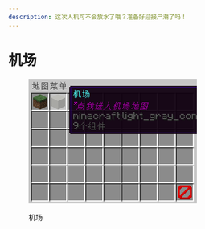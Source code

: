 ```yaml
---
description: 这次人机可不会放水了哦？准备好迎接尸潮了吗！
---
```


# 机场

<figure><img src="../../.gitbook/assets/image (100).png" alt=""><figcaption><p>机场</p></figcaption></figure>
